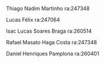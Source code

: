 Thiago Nadim Martinho ra:247348

Lucas Félix ra:247064

Isac Lucas Soares Braga ra:260514

Rafael Masato Haga Costa ra:247348

Daniel Henriques Pamplona ra:260401

